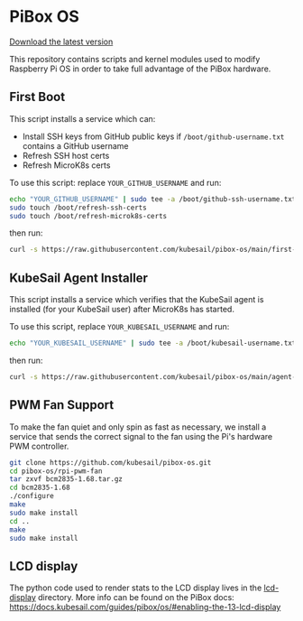 # PiBox OS

[Download the latest version](https://github.com/kubesail/pibox-os/releases)

This repository contains scripts and kernel modules used to modify Raspberry Pi OS in order to take full advantage of the PiBox hardware.

## First Boot

This script installs a service which can:

- Install SSH keys from GitHub public keys if `/boot/github-username.txt` contains a GitHub username
- Refresh SSH host certs
- Refresh MicroK8s certs

To use this script: replace `YOUR_GITHUB_USERNAME` and run:

```bash
echo "YOUR_GITHUB_USERNAME" | sudo tee -a /boot/github-ssh-username.txt
sudo touch /boot/refresh-ssh-certs
sudo touch /boot/refresh-microk8s-certs
```

then run:

```bash
curl -s https://raw.githubusercontent.com/kubesail/pibox-os/main/first-boot-installer.sh | sudo bash
```

## KubeSail Agent Installer

This script installs a service which verifies that the KubeSail agent is installed (for your KubeSail user) after MicroK8s has started.

To use this script, replace `YOUR_KUBESAIL_USERNAME` and run:

```bash
echo "YOUR_KUBESAIL_USERNAME" | sudo tee -a /boot/kubesail-username.txt
```

then run:

```bash
curl -s https://raw.githubusercontent.com/kubesail/pibox-os/main/agent-installer.sh | sudo bash
```

## PWM Fan Support

To make the fan quiet and only spin as fast as necessary, we install a service that sends the correct signal to the fan using the Pi's hardware PWM controller.

```bash
git clone https://github.com/kubesail/pibox-os.git
cd pibox-os/rpi-pwm-fan
tar zxvf bcm2835-1.68.tar.gz
cd bcm2835-1.68
./configure
make
sudo make install
cd ..
make
sudo make install
```

## LCD display

The python code used to render stats to the LCD display lives in the [lcd-display](lcd-display) directory. More info can be found on the PiBox docs: https://docs.kubesail.com/guides/pibox/os/#enabling-the-13-lcd-display
